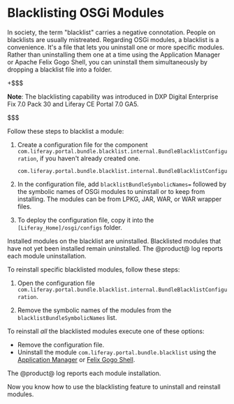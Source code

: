# Blacklisting OSGi Modules

In society, the term "blacklist" carries a negative connotation. People on
blacklists are usually mistreated. Regarding OSGi modules, a blacklist is a
convenience. It's a file that lets you uninstall one or more specific modules.
Rather than uninstalling them one at a time using the Application Manager or
Apache Felix Gogo Shell, you can uninstall them simultaneously by dropping a
blacklist file into a folder. 

+$$$

**Note**: The blacklisting capability was introduced in DXP Digital Enterprise
Fix 7.0 Pack 30 and Liferay CE Portal 7.0 GA5.

$$$  

Follow these steps to blacklist a module:

1.  Create a configuration file for the component 
    `com.liferay.portal.bundle.blacklist.internal.BundleBlacklistConfiguration`,
    if you haven't already created one.

        com.liferay.portal.bundle.blacklist.internal.BundleBlacklistConfiguration.config

2.  In the configuration file, add `blacklistBundleSymbolicNames=` followed by
    the symbolic names of OSGi modules to uninstall or to keep from installing.
    The modules can be from LPKG, JAR, WAR, or WAR wrapper files. 

3.  To deploy the configuration file, copy it into the 
    `[Liferay_Home]/osgi/configs` folder. 

Installed modules on the blacklist are uninstalled. Blacklisted modules that
have not yet been installed remain uninstalled. The @product@ log reports each
module uninstallation. 

To reinstall specific blacklisted modules, follow these steps:

1.  Open the configuration file
    `com.liferay.portal.bundle.blacklist.internal.BundleBlacklistConfiguration`.

2.  Remove the symbolic names of the modules from the
    `blacklistBundleSymbolicNames` list.

To reinstall *all* the blacklisted modules execute one of these options:

-   Remove the configuration file.
-   Uninstall the module `com.liferay.portal.bundle.blacklist` using the
    [Application Manager](/discover/portal/-/knowledge_base/7-0/managing-and-configuring-apps#using-the-app-manager)
    or
    [Felix Gogo Shell](/develop/reference/-/knowledge_base/7-0/using-the-felix-gogo-shell).

The @product@ log reports each module installation. 

Now you know how to use the blacklisting feature to uninstall and reinstall
modules.
